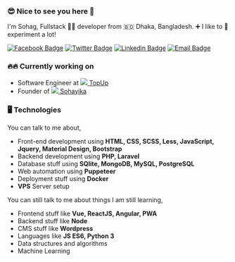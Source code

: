 ### 😎 Nice to see you here 👋

I'm Sohag, Fullstack 🧑‍💻️ developer from 🇧🇩 Dhaka, Bangladesh. ➕ I like to 🥼 experiment a lot! 

[![Facebook Badge](https://img.shields.io/badge/-shuvo575-1877F2?style=flat-square&labelColor=1877F2&logo=facebook&logoColor=white&link=https://facebook.com/shuvo575)](https://facebook.com/shuvo575) [![Twitter Badge](https://img.shields.io/badge/-@shuvo575-1ca0f1?style=flat-square&labelColor=1ca0f1&logo=twitter&logoColor=white&link=https://twitter.com/shuvo575)](https://twitter.com/shuvo575) [![Linkedin Badge](https://img.shields.io/badge/-shuvo575-blue?style=flat-square&logo=Linkedin&logoColor=white&link=https://www.linkedin.com/in/shuvopro/)](https://www.linkedin.com/in/shuvopro/) [![Email Badge](https://img.shields.io/badge/-Email-c14438?style=flat-square&logo=Gmail&logoColor=white&link=mailto:sohag.web.dev@gmail.com)](mailto:sohag.web.dev@gmail.com)

### 🔥🔥 Currently working on
- Software Engineer at [![](https://avatars0.githubusercontent.com/u/55681366?s=16&v=4) TopUp](https://topup.co)
- Founder of [![](https://sohayika.com/icons/icon-36.png) Sohayika](https://sohayika.com)

### 🖥 Technologies

You can talk to me about,
- Front-end development using **HTML, CSS, SCSS, Less, JavaScript, Jquery, Material Design, Bootstrap**
- Backend development using **PHP, Laravel**
- Database stuff using **SQlite, MongoDB, MySQL, PostgreSQL**
- Web automation using **Puppeteer**
- Deployment stuff using **Docker**
- **VPS** Server setup

You can still talk to me about things I am still learning,
- Frontend stuff like **Vue, ReactJS, Angular, PWA**
- Backend stuff like **Node**
- CMS stuff like **Wordpress**
- Languages like **JS ES6, Python 3**
- Data structures and algorithms
- Machine Learning
